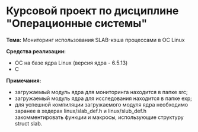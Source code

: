 # Курсовой проект по дисциплине "Операционные системы"

**Тема:** Мониторинг использования SLAB-кэша процессами в ОС Linux

**Средства реализации:**
- ОС на базе ядра Linux (версия ядра - 6.5.13)
- C

**Примечания:**
- загружаемый модуль ядра для мониторинга находится в папке src;
- загружаемый модуль ядра для исследования находится в папке exp;
- для успешной компиляции загружаемого модуля ядра необходимо заранее в хедерах linux/slab_def.h и linux/slub_def.h закомментировать функции и макросы, использующие структуру struct slab.
